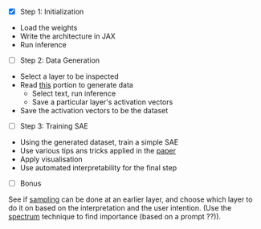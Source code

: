 - [X] Step 1: Initialization

- Load the weights
- Write the architecture in JAX
- Run inference

- [ ] Step 2: Data Generation

- Select a layer to be inspected
- Read [this](https://transformer-circuits.pub/2023/monosemantic-features#appendix-autoencoder-dataset) portion to generate data 
     - Select text, run inference
     - Save a particular layer's activation vectors
- Save the activation vectors to be the dataset

- [ ] Step 3: Training SAE

- Using the generated dataset, train a simple SAE
- Use various tips ans tricks applied in the [paper](https://transformer-circuits.pub/2023/monosemantic-features#appendix-autoencoder)
- Apply visualisation
- Use automated interpretability for the final step

- [ ] Bonus 

See if [sampling](https://github.com/xjdr-alt/entropix/blob/main/entropix.ipynb) can be done at an earlier layer, and choose which layer to do it on based on the interpretation and the user intention. (Use the [spectrum](https://arxiv.org/pdf/2406.06623) technique to find importance (based on a prompt ??)).